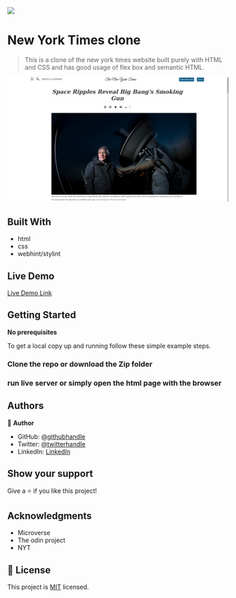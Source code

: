![](https://img.shields.io/badge/new-york_times-blueviolet)

# New York Times clone 

> This is a clone of the new york times website built purely with HTML and CSS and has good usage of flex box and semantic HTML. 

![screenshot](assets/project-screenshot.png)


## Built With

- html
- css
- webhint/stylint

## Live Demo

[Live Demo Link](https://shaher-11.github.io/NY-Times/)


## Getting Started
**No prerequisites**


To get a local copy up and running follow these simple example steps.

### Clone the repo or download the Zip folder

### run live server or simply open the html page with the browser



## Authors

👤 **Author**

- GitHub: [@githubhandle](https://github.com/Shaher-11/)
- Twitter: [@twitterhandle](https://twitter.com/ShaherShamroukh/)
- LinkedIn: [LinkedIn](www.linkedin.com/in/Shaher-Shamroukh/)


## Show your support

Give a ⭐️ if you like this project!

## Acknowledgments

- Microverse
- The odin project
- NYT

## 📝 License

This project is [MIT](lic.url) licensed.
